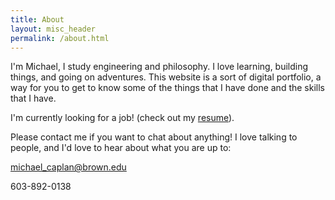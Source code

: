 ```yaml
---
title: About
layout: misc_header
permalink: /about.html
---
```


I'm Michael, I study engineering and philosophy. I love learning, building things, and going on adventures. This website is a sort of digital portfolio, a way for you to get to know some of the things that I have done and the skills that I have.

I'm currently looking for a job! (check out my [resume](/assets/resume.pdf)).

Please contact me if you want to chat about anything! I love talking to people, and I'd love to hear about what you are up to:

[michael_caplan@brown.edu](mailto:michael_caplan@brown.edu)

603-892-0138
